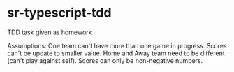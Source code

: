# sr-typescript-tdd
 
TDD task given as homework

Assumptions:
One team can't have more than one game in progress.
Scores can't be update to smaller value.
Home and Away team need to be different (can't play against self).
Scores can only be non-negative numbers.